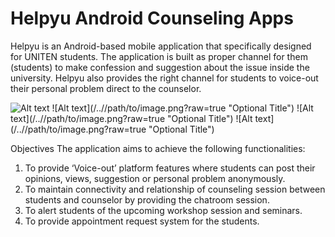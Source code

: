 # Helpyu Android Counseling Apps

Helpyu is an Android-based mobile application that specifically designed for UNITEN
students. The application is built as proper channel for them (students) to make confession
and suggestion about the issue inside the university. Helpyu also provides the right channel
for students to voice-out their personal problem direct to the counselor.

![Alt text](/../HelpyuCounselingAppsAndroid/screenshot/a1.png?raw=true "Optional Title")
![Alt text](/../<branch name>/path/to/image.png?raw=true "Optional Title")
![Alt text](/../<branch name>/path/to/image.png?raw=true "Optional Title")
![Alt text](/../<branch name>/path/to/image.png?raw=true "Optional Title")

Objectives
The application aims to achieve the following functionalities:
1. To provide ‘Voice-out’ platform features where students can post their opinions, views,
suggestion or personal problem anonymously.
2. To maintain connectivity and relationship of counseling session between students and
counselor by providing the chatroom session.
3. To alert students of the upcoming workshop session and seminars.
4. To provide appointment request system for the students.
